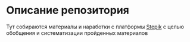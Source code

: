# Описание репозитория

Тут собираются материалы и наработки с платформы [Stepik](https://stepik.org/) с целью обобщения и систематизации пройденных материалов